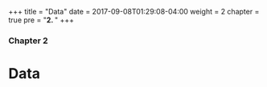 +++
title = "Data"
date = 2017-09-08T01:29:08-04:00
weight = 2
chapter = true
pre = "<b>2. </b>"
+++

### Chapter 2

# Data

